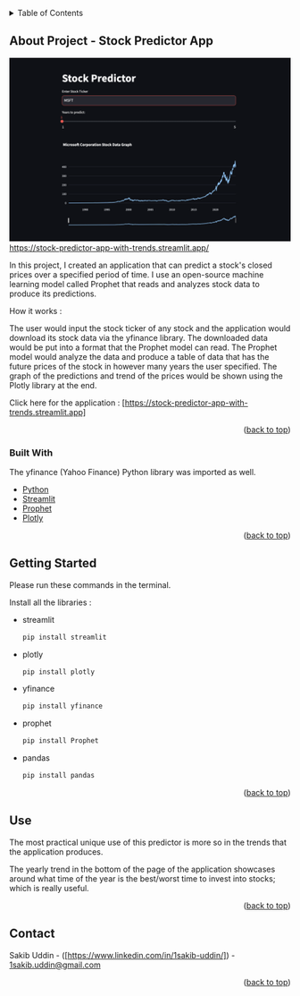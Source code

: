 <!-- Improved compatibility of back to top link: See: https://github.com/othneildrew/Best-README-Template/pull/73 -->
<a id="readme-top"></a>
<!--
*** Thanks for checking out the Best-README-Template. If you have a suggestion
*** that would make this better, please fork the repo and create a pull request
*** or simply open an issue with the tag "enhancement".
*** Don't forget to give the project a star!
*** Thanks again! Now go create something AMAZING! :D
-->



<!-- PROJECT SHIELDS -->
<!--
*** I'm using markdown "reference style" links for readability.
*** Reference links are enclosed in brackets [ ] instead of parentheses ( ).
*** See the bottom of this document for the declaration of the reference variables
*** for contributors-url, forks-url, etc. This is an optional, concise syntax you may use.
*** https://www.markdownguide.org/basic-syntax/#reference-style-links
-->




<!-- TABLE OF CONTENTS -->
<details>
  <summary>Table of Contents</summary>
  <ol>
    <li>
      <a href="#about-the-project">About The Project</a>
      <ul>
        <li><a href="#built-with">Built With</a></li>
      </ul>
    </li>
    <li>
      <a href="#getting-started">Getting Started</a>
    </li>
    <li><a href="#use">Usage</a></li>
    <li><a href="#contact">Contact</a></li>
    
  </ol>
</details>



<!-- ABOUT THE PROJECT -->
## About Project - Stock Predictor App

![Product Name Screen Shot][product-screenshot]https://stock-predictor-app-with-trends.streamlit.app/

In this project, I created an application that can predict a stock's closed prices over a specified period of time.
I use an open-source machine learning model called Prophet that reads and analyzes stock data to produce its predictions.

How it works : 

The user would input the stock ticker of any stock and the application would download its stock data via the yfinance library.
The downloaded data would be put into a format that the Prophet model can read.
The Prophet model would analyze the data and produce a table of data that has the future prices of the stock in however
many years the user specified.
The graph of the predictions and trend of the prices would be shown using the Plotly library at the end.

Click here for the application : [https://stock-predictor-app-with-trends.streamlit.app]

<p align="right">(<a href="#readme-top">back to top</a>)</p>



### Built With

The yfinance (Yahoo Finance) Python library was imported as well.

* [Python][Python-url] 
* [Streamlit][Streamlit-url] 
* [Prophet][Prophet-url] 
* [Plotly][Plotly-url] 


<p align="right">(<a href="#readme-top">back to top</a>)</p>



<!-- GETTING STARTED -->
## Getting Started

Please run these commands in the terminal.

Install all the libraries : 
* streamlit
  ```sh
  pip install streamlit
  ```
* plotly
  ```sh
  pip install plotly
  ```
* yfinance
  ```sh
  pip install yfinance
  ```
* prophet
  ```sh
  pip install Prophet
  ```
* pandas
  ```sh
  pip install pandas
  ```


<p align="right">(<a href="#readme-top">back to top</a>)</p>



<!-- USAGE EXAMPLES -->
## Use

The most practical unique use of this predictor is more so in the trends that the application produces.

The yearly trend in the bottom of the page of the application showcases around what time of the year is the best/worst time
to invest into stocks; which is really useful.

<p align="right">(<a href="#readme-top">back to top</a>)</p>




<!-- CONTACT -->
## Contact

Sakib Uddin - ([https://www.linkedin.com/in/1sakib-uddin/]) - 1sakib.uddin@gmail.com

<p align="right">(<a href="#readme-top">back to top</a>)</p>





<!-- MARKDOWN LINKS & IMAGES -->
<!-- https://www.markdownguide.org/basic-syntax/#reference-style-links -->

[product-screenshot]: images/streamlit-screenshot.png
[Python-url]: https://www.python.org
[Streamlit-url]: https://streamlit.io
[Plotly-url]: https://plotly.com
[Prophet-url]: https://facebook.github.io/prophet
